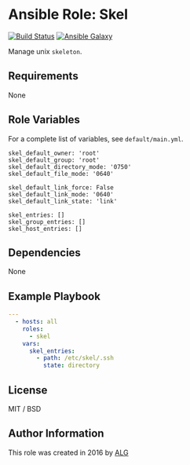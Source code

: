 # Ansible Role: Skel

[![Build Status](https://travis-ci.org/AttestationLegale/ansible-role-skel.svg?branch=master)](https://travis-ci.org/AttestationLegale/ansible-role-skel) [![Ansible Galaxy](http://img.shields.io/badge/ansible--galaxy-skel-blue.svg)](https://galaxy.ansible.com/AttestationLegale/skel/)

Manage unix `skeleton`.

## Requirements

None

## Role Variables

For a complete list of variables, see `default/main.yml`.

    skel_default_owner: 'root'
    skel_default_group: 'root'
    skel_default_directory_mode: '0750'
    skel_default_file_mode: '0640'

    skel_default_link_force: False
    skel_default_link_mode: '0640'
    skel_default_link_state: 'link'

    skel_entries: []
    skel_group_entries: []
    skel_host_entries: []

## Dependencies

None

## Example Playbook

```yaml
---
  - hosts: all
    roles:
      - skel
    vars:
      skel_entries:
        - path: /etc/skel/.ssh
          state: directory
```

## License

MIT / BSD

## Author Information

This role was created in 2016 by [ALG](https://www.attestationlegale.fr)
